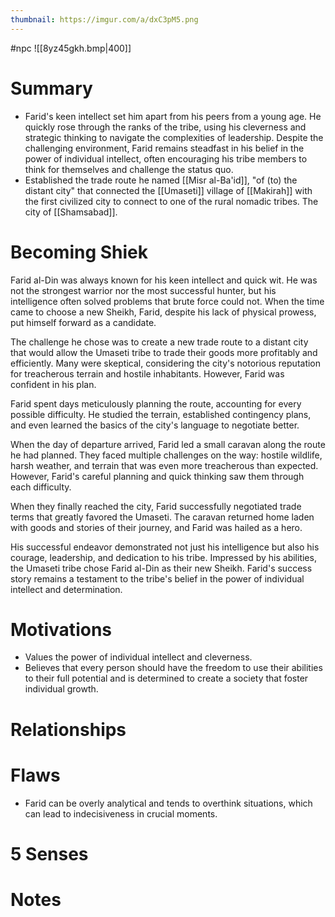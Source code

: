 ```yaml
---
thumbnail: https://imgur.com/a/dxC3pM5.png
---
```

#npc
![[8yz45gkh.bmp|400]]
# Summary
- Farid's keen intellect set him apart from his peers from a young age. He quickly rose through the ranks of the tribe, using his cleverness and strategic thinking to navigate the complexities of leadership. Despite the challenging environment, Farid remains steadfast in his belief in the power of individual intellect, often encouraging his tribe members to think for themselves and challenge the status quo.
- Established the trade route he named [[Misr al-Ba'id]], "of (to) the distant city" that connected the [[Umaseti]] village of [[Makirah]] with the first civilized city to connect to one of the rural nomadic tribes. The city of [[Shamsabad]]. 

# Becoming Shiek
Farid al-Din was always known for his keen intellect and quick wit. He was not the strongest warrior nor the most successful hunter, but his intelligence often solved problems that brute force could not. When the time came to choose a new Sheikh, Farid, despite his lack of physical prowess, put himself forward as a candidate.

The challenge he chose was to create a new trade route to a distant city that would allow the Umaseti tribe to trade their goods more profitably and efficiently. Many were skeptical, considering the city's notorious reputation for treacherous terrain and hostile inhabitants. However, Farid was confident in his plan.

Farid spent days meticulously planning the route, accounting for every possible difficulty. He studied the terrain, established contingency plans, and even learned the basics of the city's language to negotiate better.

When the day of departure arrived, Farid led a small caravan along the route he had planned. They faced multiple challenges on the way: hostile wildlife, harsh weather, and terrain that was even more treacherous than expected. However, Farid's careful planning and quick thinking saw them through each difficulty.

When they finally reached the city, Farid successfully negotiated trade terms that greatly favored the Umaseti. The caravan returned home laden with goods and stories of their journey, and Farid was hailed as a hero.

His successful endeavor demonstrated not just his intelligence but also his courage, leadership, and dedication to his tribe. Impressed by his abilities, the Umaseti tribe chose Farid al-Din as their new Sheikh. Farid's success story remains a testament to the tribe's belief in the power of individual intellect and determination.

# Motivations
- Values the power of individual intellect and cleverness.
- Believes that every person should have the freedom to use their abilities to their full potential and is determined to create a society that foster individual growth.

# Relationships
# Flaws
- Farid can be overly analytical and tends to overthink situations, which can lead to indecisiveness in crucial moments.
# 5 Senses
# Notes
